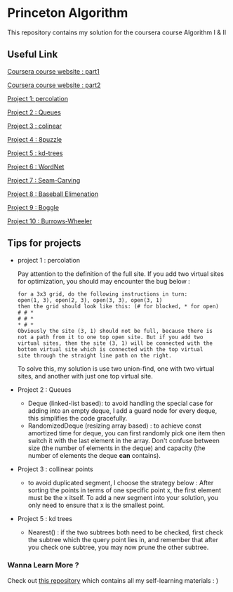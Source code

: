 # Princeton Algorithm

This repository contains my solution for the coursera course Algorithm I & II

## Useful Link

[Coursera course website : part1](https://www.coursera.org/learn/algorithms-part1/home/welcome)

[Coursera course website : part2](https://www.coursera.org/learn/algorithms-part2/home/welcome)

[Project 1: percolation](https://coursera.cs.princeton.edu/algs4/assignments/percolation/specification.php)

[Project 2 : Queues](https://coursera.cs.princeton.edu/algs4/assignments/queues/specification.php) 

[Project 3 : colinear](https://coursera.cs.princeton.edu/algs4/assignments/collinear/specification.php)

[Project 4 : 8puzzle](https://coursera.cs.princeton.edu/algs4/assignments/8puzzle/specification.php)

[Project 5 : kd-trees](https://coursera.cs.princeton.edu/algs4/assignments/kdtree/specification.php)

[Project 6 : WordNet](https://coursera.cs.princeton.edu/algs4/assignments/wordnet/specification.php)

[Project 7 : Seam-Carving](https://coursera.cs.princeton.edu/algs4/assignments/seam/specification.php)

[Project 8 : Baseball Elimenation](https://coursera.cs.princeton.edu/algs4/assignments/baseball/specification.php)

[Project 9 : Boggle](https://coursera.cs.princeton.edu/algs4/assignments/boggle/specification.php)

[Project 10 : Burrows-Wheeler](https://coursera.cs.princeton.edu/algs4/assignments/burrows/specification.php)

## Tips for projects

- project 1 : percolation

  Pay attention to the definition of the full site. If you add two virtual sites for optimization, you should may encounter the bug below :

  ```
  for a 3x3 grid, do the following instructions in turn:
  open(1, 3), open(2, 3), open(3, 3), open(3, 1)
  then the grid should look like this: (# for blocked, * for open)
  # # *
  # # *
  * # * 
  Obviously the site (3, 1) should not be full, because there is
  not a path from it to one top open site. But if you add two
  virtual sites, then the site (3, 1) will be connected with the
  bottom virtual site which is connected with the top virtual
  site through the straight line path on the right.
  ```

  To solve this, my solution is use two union-find, one with two virtual sites, and another with just one top virtual site. 

- Project 2 : Queues

  - Deque (linked-list based): to avoid handling the special case for adding into an empty deque, I add a guard node for every deque, this simplifies the code gracefully.
  - RandomizedDeque (resizing array based) : to achieve const amortized time for deque, you can first randomly pick one item then switch it with the last element in the array. Don't confuse between size (the number of elements in the deque) and capacity (the number of elements the deque **can** contains).

- Project 3 : collinear points

  - to avoid duplicated segment, I choose the strategy below : After sorting the points in terms of one specific point x, the first element must be the x itself. To add a new segment into your solution, you only need to ensure that x is the smallest point.

- Project 5 : kd trees
  
  - Nearest() : if the two subtrees both need to be checked, first check the subtree which the query point lies in, and remember that after you check one subtree, you may now prune the other subtree.

### Wanna Learn More ?

Check out [this repository](https://github.com/PKUFlyingPig/Self-learning-Computer-Science) which contains all my self-learning materials : )